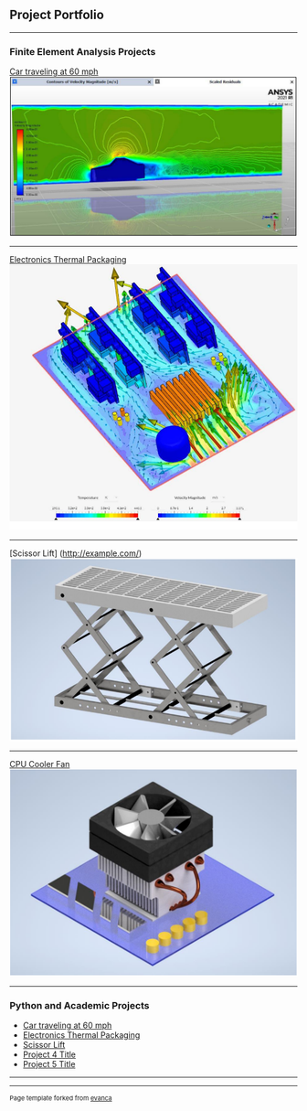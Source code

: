## Project Portfolio

---

### Finite Element Analysis Projects 

[Car traveling at 60 mph](/sample_page)
<img src="images/Car.PNG?raw=true"/>

---
[Electronics Thermal Packaging](/pdf/sample_presentation.pdf)
<img src="images/Electronics Packaging.PNG?raw=true"/>

---
[Scissor Lift] (http://example.com/)
<img src="images/Scissor Lift.PNG?raw=true"/>

---
[CPU Cooler Fan](http://example.com/)
<img src="images/CPU Cooler.PNG?raw=true"/>

---

### Python and Academic Projects

- [Car traveling at 60 mph](http://example.com/)
- [Electronics Thermal Packaging](http://example.com/)
- [Scissor Lift](http://example.com/)
- [Project 4 Title](http://example.com/)
- [Project 5 Title](http://example.com/)

---




---
<p style="font-size:11px">Page template forked from <a href="https://github.com/evanca/quick-portfolio">evanca</a></p>
<!-- Remove above link if you don't want to attibute -->
